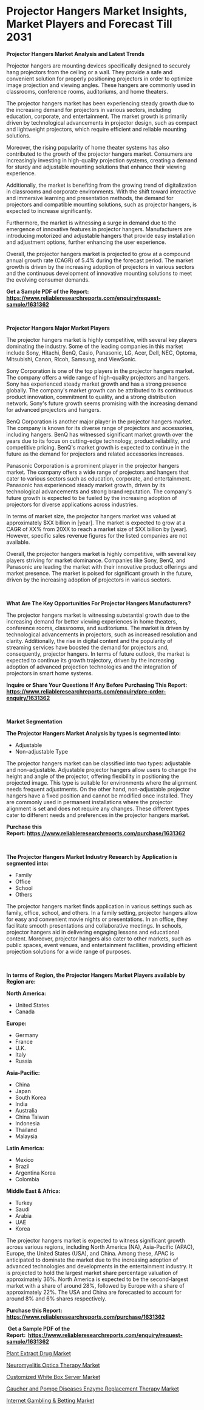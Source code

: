 <p><h1>Projector Hangers Market Insights, Market Players and Forecast Till 2031</h1></p><p><strong>Projector Hangers Market Analysis and Latest Trends</strong></p>
<p><p>Projector hangers are mounting devices specifically designed to securely hang projectors from the ceiling or a wall. They provide a safe and convenient solution for properly positioning projectors in order to optimize image projection and viewing angles. These hangers are commonly used in classrooms, conference rooms, auditoriums, and home theaters.</p><p>The projector hangers market has been experiencing steady growth due to the increasing demand for projectors in various sectors, including education, corporate, and entertainment. The market growth is primarily driven by technological advancements in projector design, such as compact and lightweight projectors, which require efficient and reliable mounting solutions.</p><p>Moreover, the rising popularity of home theater systems has also contributed to the growth of the projector hangers market. Consumers are increasingly investing in high-quality projection systems, creating a demand for sturdy and adjustable mounting solutions that enhance their viewing experience.</p><p>Additionally, the market is benefiting from the growing trend of digitalization in classrooms and corporate environments. With the shift toward interactive and immersive learning and presentation methods, the demand for projectors and compatible mounting solutions, such as projector hangers, is expected to increase significantly.</p><p>Furthermore, the market is witnessing a surge in demand due to the emergence of innovative features in projector hangers. Manufacturers are introducing motorized and adjustable hangers that provide easy installation and adjustment options, further enhancing the user experience.</p><p>Overall, the projector hangers market is projected to grow at a compound annual growth rate (CAGR) of 5.4% during the forecast period. The market growth is driven by the increasing adoption of projectors in various sectors and the continuous development of innovative mounting solutions to meet the evolving consumer demands.</p></p>
<p><strong>Get a Sample PDF of the Report:&nbsp; <a href="https://www.reliableresearchreports.com/enquiry/request-sample/1631362">https://www.reliableresearchreports.com/enquiry/request-sample/1631362</a></strong></p>
<p>&nbsp;</p>
<p><strong>Projector Hangers Major Market Players</strong></p>
<p><p>The projector hangers market is highly competitive, with several key players dominating the industry. Some of the leading companies in this market include Sony, Hitachi, BenQ, Casio, Panasonic, LG, Acer, Dell, NEC, Optoma, Mitsubishi, Canon, Ricoh, Samsung, and ViewSonic.</p><p>Sony Corporation is one of the top players in the projector hangers market. The company offers a wide range of high-quality projectors and hangers. Sony has experienced steady market growth and has a strong presence globally. The company's market growth can be attributed to its continuous product innovation, commitment to quality, and a strong distribution network. Sony's future growth seems promising with the increasing demand for advanced projectors and hangers.</p><p>BenQ Corporation is another major player in the projector hangers market. The company is known for its diverse range of projectors and accessories, including hangers. BenQ has witnessed significant market growth over the years due to its focus on cutting-edge technology, product reliability, and competitive pricing. BenQ's market growth is expected to continue in the future as the demand for projectors and related accessories increases.</p><p>Panasonic Corporation is a prominent player in the projector hangers market. The company offers a wide range of projectors and hangers that cater to various sectors such as education, corporate, and entertainment. Panasonic has experienced steady market growth, driven by its technological advancements and strong brand reputation. The company's future growth is expected to be fueled by the increasing adoption of projectors for diverse applications across industries.</p><p>In terms of market size, the projector hangers market was valued at approximately $XX billion in [year]. The market is expected to grow at a CAGR of XX% from 20XX to reach a market size of $XX billion by [year]. However, specific sales revenue figures for the listed companies are not available.</p><p>Overall, the projector hangers market is highly competitive, with several key players striving for market dominance. Companies like Sony, BenQ, and Panasonic are leading the market with their innovative product offerings and market presence. The market is poised for significant growth in the future, driven by the increasing adoption of projectors in various sectors.</p></p>
<p>&nbsp;</p>
<p><strong>What Are The Key Opportunities For Projector Hangers Manufacturers?</strong></p>
<p><p>The projector hangers market is witnessing substantial growth due to the increasing demand for better viewing experiences in home theaters, conference rooms, classrooms, and auditoriums. The market is driven by technological advancements in projectors, such as increased resolution and clarity. Additionally, the rise in digital content and the popularity of streaming services have boosted the demand for projectors and, consequently, projector hangers. In terms of future outlook, the market is expected to continue its growth trajectory, driven by the increasing adoption of advanced projection technologies and the integration of projectors in smart home systems.</p></p>
<p><strong>Inquire or Share Your Questions If Any Before Purchasing This Report: <a href="https://www.reliableresearchreports.com/enquiry/pre-order-enquiry/1631362">https://www.reliableresearchreports.com/enquiry/pre-order-enquiry/1631362</a></strong></p>
<p>&nbsp;</p>
<p><strong>Market Segmentation</strong></p>
<p><strong>The Projector Hangers Market Analysis by types is segmented into:</strong></p>
<p><ul><li>Adjustable</li><li>Non-adjustable Type</li></ul></p>
<p><p>The projector hangers market can be classified into two types: adjustable and non-adjustable. Adjustable projector hangers allow users to change the height and angle of the projector, offering flexibility in positioning the projected image. This type is suitable for environments where the alignment needs frequent adjustments. On the other hand, non-adjustable projector hangers have a fixed position and cannot be modified once installed. They are commonly used in permanent installations where the projector alignment is set and does not require any changes. These different types cater to different needs and preferences in the projector hangers market.</p></p>
<p><strong>Purchase this Report:&nbsp;<a href="https://www.reliableresearchreports.com/purchase/1631362">https://www.reliableresearchreports.com/purchase/1631362</a></strong></p>
<p>&nbsp;</p>
<p><strong>The Projector Hangers Market Industry Research by Application is segmented into:</strong></p>
<p><ul><li>Family</li><li>Office</li><li>School</li><li>Others</li></ul></p>
<p><p>The projector hangers market finds application in various settings such as family, office, school, and others. In a family setting, projector hangers allow for easy and convenient movie nights or presentations. In an office, they facilitate smooth presentations and collaborative meetings. In schools, projector hangers aid in delivering engaging lessons and educational content. Moreover, projector hangers also cater to other markets, such as public spaces, event venues, and entertainment facilities, providing efficient projection solutions for a wide range of purposes.</p></p>
<p>&nbsp;</p>
<p><strong>In terms of Region, the Projector Hangers Market Players available by Region are:</strong></p>
<p>
    <p> <strong> North America: </strong>
        <ul>
            <li>United States</li>
            <li>Canada</li>
        </ul>
        </p> 
    <p> <strong> Europe: </strong>
        <ul>
            <li>Germany</li>
            <li>France</li>
            <li>U.K.</li>
            <li>Italy</li>
            <li>Russia</li>
        </ul>
        </p> 
    <p> <strong> Asia-Pacific: </strong>
        <ul>
            <li>China</li>
            <li>Japan</li>
            <li>South Korea</li>
            <li>India</li>
            <li>Australia</li>
            <li>China Taiwan</li>
            <li>Indonesia</li>
            <li>Thailand</li>
            <li>Malaysia</li>
        </ul>
        </p> 
    <p> <strong> Latin America: </strong>
        <ul>
            <li>Mexico</li>
            <li>Brazil</li>
            <li>Argentina Korea</li>
            <li>Colombia</li>
        </ul>
        </p> 
    <p> <strong> Middle East & Africa: </strong>
        <ul>
            <li>Turkey</li>
            <li>Saudi</li>
            <li>Arabia</li>
            <li>UAE</li>
            <li>Korea</li>
        </ul>
    </p>
    </p>
<p><p>The projector hangers market is expected to witness significant growth across various regions, including North America (NA), Asia-Pacific (APAC), Europe, the United States (USA), and China. Among these, APAC is anticipated to dominate the market due to the increasing adoption of advanced technologies and developments in the entertainment industry. It is projected to hold the largest market share percentage valuation of approximately 36%. North America is expected to be the second-largest market with a share of around 28%, followed by Europe with a share of approximately 22%. The USA and China are forecasted to account for around 8% and 6% shares respectively.</p></p>
<p><strong>Purchase this Report: <a href="https://www.reliableresearchreports.com/purchase/1631362">https://www.reliableresearchreports.com/purchase/1631362</a></strong></p>
<p>&nbsp;<strong>Get a Sample PDF of the Report:&nbsp;&nbsp;<a href="https://www.reliableresearchreports.com/enquiry/request-sample/1631362">https://www.reliableresearchreports.com/enquiry/request-sample/1631362</a></strong></p>
<p><strong></strong></p>
<p><p><a href="https://medium.com/@marthaguzman07/plant-extract-drug-market-research-report-its-history-and-forecast-2023-to-2030-935e30a5fee4">Plant Extract Drug Market</a></p><p><a href="https://medium.com/@marthaguzman07/neuromyelitis-optica-therapy-market-insights-into-market-cagr-market-trends-and-growth-98ebf3438448">Neuromyelitis Optica Therapy Market</a></p><p><a href="https://medium.com/@marthaguzman07/customized-white-box-server-market-the-key-to-successful-business-strategy-forecast-till-2030-8b89ede16c35">Customized White Box Server Market</a></p><p><a href="https://medium.com/@marthaguzman07/gaucher-and-pompe-diseases-enzyme-replacement-therapy-market-insight-market-trends-growth-d91ff7a285cb">Gaucher and Pompe Diseases Enzyme Replacement Therapy Market</a></p><p><a href="https://medium.com/@marthaguzman07/internet-gambling-amp-betting-market-size-and-market-trends-complete-industry-overview-2023-to-d165b318194f">Internet Gambling & Betting Market</a></p></p>
